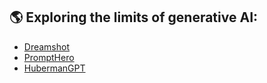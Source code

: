 ## 🌎 Exploring the limits of generative AI:
- [Dreamshot](https://dreamshot.io)
- [PromptHero](https://prompthero.com)
- [HubermanGPT](https://thehuberman.com)
